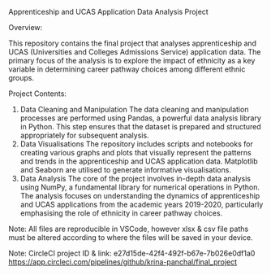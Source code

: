 Apprenticeship and UCAS Application Data Analysis Project

Overview:

This repository contains the final project that analyses apprenticeship and UCAS (Universities and Colleges Admissions Service) application data. The primary focus of the analysis is to explore the impact of ethnicity as a key variable in determining career pathway choices among different ethnic groups.

Project Contents:
1. Data Cleaning and Manipulation The data cleaning and manipulation processes are performed using Pandas, a powerful data analysis library in Python. This step ensures that the dataset is prepared and structured appropriately for subsequent analysis.
2. Data Visualisations The repository includes scripts and notebooks for creating various graphs and plots that visually represent the patterns and trends in the apprenticeship and UCAS application data. Matplotlib and Seaborn are utilised to generate informative visualisations.
3. Data Analysis The core of the project involves in-depth data analysis using NumPy, a fundamental library for numerical operations in Python. The analysis focuses on understanding the dynamics of apprenticeship and UCAS applications from the academic years 2019-2020, particularly emphasising the role of ethnicity in career pathway choices.

Note: All files are reproducible in VSCode, however xlsx & csv file paths must be altered according to where the files will be saved in your device.

Note: CircleCI project ID & link: e27d15de-42f4-492f-b67e-7b026e0df1a0    https://app.circleci.com/pipelines/github/krina-panchal/final_project
